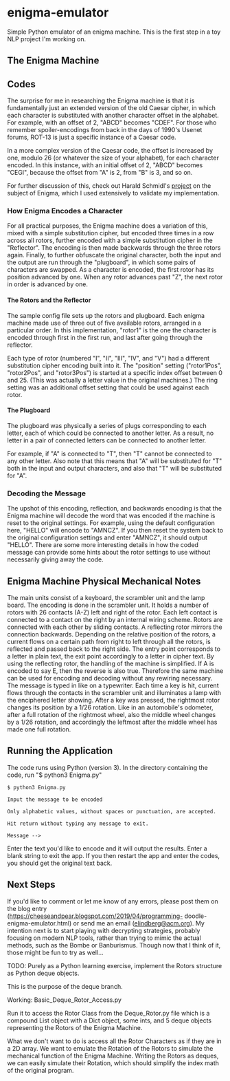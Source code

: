 # enigma-emulator
Simple Python emulator of an enigma machine. This is the first step in a toy
NLP project I'm working on.

## The Enigma Machine
## Codes
The surprise for me in researching the Enigma machine is that it is
fundamentally just an extended version of the old Caesar cipher, in which
each character is substituted with another character offset in the alphabet.
For example, with an offset of 2, "ABCD" becomes "CDEF". For those who
remember spoiler-encodings from back in the days of 1990's Usenet forums,
ROT-13 is just a specific instance of a Caesar code.

In a more complex version of the Caesar code, the offset is increased by one,
modulo 26 (or whatever the size of your alphabet), for each character encoded.
In this instance, with an initial offset of 2, "ABCD" becomes "CEGI", because
the offset from "A" is 2, from "B" is 3, and so on.

For further discussion of this, check out Harald Schmidl's
[project](http://www.cs.miami.edu/home/harald/enigma) on the subject of
Enigma, which I used extensively to validate my implementation.

### How Enigma Encodes a Character
For all practical purposes, the Enigma machine does a variation of this,
mixed with a simple substitution cipher, but encoded three times in a row
across all rotors, further encoded with a simple substitution cipher in
the "Reflector". The encoding is then made backwards through the three
rotors again. Finally, to further obfuscate the original character, both the
input and the output are run through the "plugboard", in which some pairs of
characters are swapped. As a character is encoded, the first rotor has its
position advanced by one. When any rotor advances past "Z", the next rotor
in order is advanced by one.

#### The Rotors and the Reflector
The sample config file sets up the rotors and plugboard. Each enigma machine
made use of three out of five available rotors, arranged in a particular
order. In this implementation, "rotor1" is the one the character is encoded
through first in the first run, and last after going through the reflector.

Each type of rotor (numbered "I", "II", "III", "IV", and "V") had a different
substitution cipher encoding built into it. The "position" setting
("rotor1Pos", "rotor2Pos", and "rotor3Pos") is started at a specific index
offset between 0 and 25. (This was actually a letter value in the original
machines.) The ring setting was an additional offset setting that could be
used against each rotor.

#### The Plugboard
The plugboard was physically a series of plugs corresponding to each letter,
each of which could be connected to another letter. As a result, no letter
in a pair of connected letters can be connected to another letter.

For example, if "A" is connected to "T", then "T" cannot be connected to any
other letter. Also note that this means that "A" will be substituted for "T"
both in the input and output characters, and also that "T" will be
substituted for "A".

### Decoding the Message
The upshot of this encoding, reflection, and backwards encoding is that the
Enigma machine will decode the word that was encoded if the machine is reset
to the original settings. For example, using the default configuration here,
"HELLO" will encode to "AMNCZ". If you then reset the system back to the
original configuration settings and enter "AMNCZ", it should output "HELLO".
There are some more interesting details in how the coded message can provide
some hints about the rotor settings to use without necessarily giving away
the code.

## Enigma Machine Physical Mechanical Notes
The main units consist of a keyboard, the scrambler unit and the lamp board.
The encoding is done in the scrambler unit. It holds a number of rotors with
26 contacts (A-Z) left and right of the rotor. Each left contact is connected
to a contact on the right by an internal wiring scheme. Rotors are connected
with each other by sliding contacts. A reflecting rotor mirrors the
connection backwards. Depending on the relative position of the rotors, a
current flows on a certain path from right to left through all the rotors, is
reflected and passed back to the right side. The entry point corresponds to a
letter in plain text, the exit point accordingly to a letter in cipher text.
By using the reflecting rotor, the handling of the machine is simplified. If
A is encoded to say E, then the reverse is also true. Therefore the same
machine can be used for encoding and decoding without any rewiring necessary.
The message is typed in like on a typewriter. Each time a key is hit, current
flows through the contacts in the scrambler unit and illuminates a lamp with
the enciphered letter showing. After a key was pressed, the rightmost rotor
changes its position by a 1/26 rotation. Like in an automobile's odometer,
after a full rotation of the rightmost wheel, also the middle wheel changes
by a 1/26 rotation, and accordingly the leftmost after the middle wheel has
made one full rotation.

## Running the Application
The code runs using Python (version 3). In the directory containing the
code, run "$ python3 Enigma.py"

`$ python3 Enigma.py`

`Input the message to be encoded`

`Only alphabetic values, without spaces or punctuation, are accepted.`

`Hit return without typing any message to exit.`

`Message -->`

Enter the text you'd like to encode and it will output the results. Enter a
blank string to exit the app. If you then restart the app and enter the
codes, you should get the original text back.

## Next Steps
If you'd like to comment or let me know of any errors, please post them on
the blog entry (https://cheeseandpear.blogspot.com/2019/04/programming-
doodle-enigma-emulator.html) or send me an email (elindberg@acm.org). My
intention next is to start playing with decrypting strategies, probably
focusing on modern NLP tools, rather than trying to mimic the actual methods,
such as the Bombe or Banburismus. Though now that I think of it, those might
be fun to try as well...

TODO:  Purely as a Python learning exercise, implement the Rotors structure
as Python deque objects.

This is the purpose of the deque branch.

Working:  Basic_Deque_Rotor_Access.py

Run it to access the Rotor Class from the Deque_Rotor.py file which is a
compound List object with a
Dict object, some ints, and 5 deque objects representing the Rotors of the
Enigma Machine.

What we don't want to do is access all the Rotor Characters as if they are
in a 2D array.  We want to emulate the Rotation of the Rotors to simulate the
mechanical function of the Enigma Machine.  Writing the Rotors as deques, we
can easily simulate their Rotation, which should simplify the index math of
the original program.